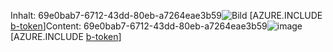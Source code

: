 <span data-ttu-id="398ba-101">Inhalt: 69e0bab7-6712-43dd-80eb-a7264eae3b59![Bild](3dc978f7-9570-4f75-8b24-0061681dfb26.png)
[AZURE.INCLUDE [b-token](e8d0b699-e13e-4123-82a2-0e47deae8c70.md)]</span><span class="sxs-lookup"><span data-stu-id="398ba-101">Content: 69e0bab7-6712-43dd-80eb-a7264eae3b59![image](3dc978f7-9570-4f75-8b24-0061681dfb26.png)
[AZURE.INCLUDE [b-token](e8d0b699-e13e-4123-82a2-0e47deae8c70.md)]</span></span>
